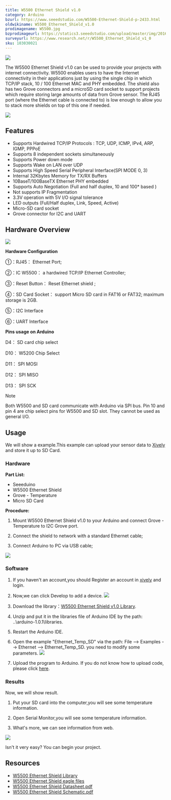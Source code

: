 ```yaml
---
title: W5500 Ethernet Shield v1.0
category: Arduino
bzurl: https://www.seeedstudio.com/W5500-Ethernet-Shield-p-2433.html
oldwikiname: W5500_Ethernet_Shield_v1.0
prodimagename: W5500.jpg
bzprodimageurl: https://statics3.seeedstudio.com/upload/master/img/20160519080008-2ccc2b.JPG
surveyurl: https://www.research.net/r/W5500_Ethernet_Shield_v1_0
sku: 103030021
---
```


![](https://raw.githubusercontent.com/SeeedDocument/W5500_Ethernet_Shield_v1.0/master/img/W5500.jpg)

The W5500 Ethernet Shield v1.0 can be used to provide your projects with internet connectivity. W5500 enables users to have the Internet connectivity in their applications just by using the single chip in which TCP/IP stack, 10 / 100 Ethernet MAC and PHY embedded. The shield also has two Grove connectors and a microSD card socket to support projects which require storing large amounts of data from Grove sensor. The RJ45 port (where the Ethernet cable is connected to) is low enough to allow you to stack more shields on top of this one if needed.

[![](https://raw.githubusercontent.com/SeeedDocument/common/master/Get_One_Now_Banner.png)](https://www.seeedstudio.com/W5500-Ethernet-Shield-p-2433.html)

Features
--------

-   Supports Hardwired TCP/IP Protocols : TCP, UDP, ICMP, IPv4, ARP, IGMP, PPPoE
-   Supports 8 independent sockets simultaneously
-   Supports Power down mode
-   Supports Wake on LAN over UDP
-   Supports High Speed Serial Peripheral Interface(SPI MODE 0, 3)
-   Internal 32Kbytes Memory for TX/RX Buffers
-   10BaseT/100BaseTX Ethernet PHY embedded
-   Supports Auto Negotiation (Full and half duplex, 10 and 100\* based )
-   Not supports IP Fragmentation
-   3.3V operation with 5V I/O signal tolerance
-   LED outputs (Full/Half duplex, Link, Speed, Active)
-   Micro-SD card socket
-   Grove connector for I2C and UART

Hardware Overview
-----------------

![](https://raw.githubusercontent.com/SeeedDocument/W5500_Ethernet_Shield_v1.0/master/img/W5500_Interface.jpg)

**Hardware Configuration**

①：RJ45： Ethernet Port;

②：IC W5500： a hardwired TCP/IP Ethernet Controller;

③：Reset Button： Reset Ethernet shield ;

④：SD Card Socket： support Micro SD card in FAT16 or FAT32; maximum storage is 2GB.

⑤：I2C Interface

⑥：UART Interface

**Pins usage on Arduino**

D4： SD card chip select

D10： W5200 Chip Select

D11： SPI MOSI

D12： SPI MISO

D13： SPI SCK

<div class="admonition note">
<p class="admonition-title">Note</p>
Both W5500 and SD card communicate with Arduino via SPI bus. Pin 10 and pin 4 are chip select pins for W5500 and SD slot. They cannot be used as general I/O.
</div>

Usage
-----

We will show a example.This example can upload your sensor data to [Xively](https://xively.com/) and store it up to SD Card.

### Hardware

**Part List:**

- Seeeduino
- W5500 Ethernet Shield
- Grove - Temperature
- Micro SD Card

**Procedure:**

1. Mount W5500 Ethernet Shield v1.0 to your Arduino and connect Grove - Temperature to I2C Grove port.

2. Connect the shield to network with a standard Ethernet cable;

3. Connect Arduino to PC via USB cable;

![](https://raw.githubusercontent.com/SeeedDocument/W5500_Ethernet_Shield_v1.0/master/img/W5500_Usage.jpg)

### Software

1. If you haven't an account,you should Register an account in [xively](https://xively.com/signup) and login.

2. Now,we can click Develop to add a device.
![](https://raw.githubusercontent.com/SeeedDocument/W5500_Ethernet_Shield_v1.0/master/img/W5500_Add_device.jpg)

3. Download the library：[W5500 Ethernet Shield v1.0 Library](https://github.com/Wiznet/WIZ_Ethernet_Library).

4. Unzip and put it in the libraries file of Arduino IDE by the path: ..\arduino-1.0.1\libraries.

5. Restart the Arduino IDE.

6. Open the example "Ethernet_Temp_SD" via the path: File --> Examples --> Ethernet --> Ethernet_Temp_SD. you need to modify some parameters.
![](https://raw.githubusercontent.com/SeeedDocument/W5500_Ethernet_Shield_v1.0/master/img/W5500_Data.jpg)

7. Upload the program to Arduino. If you do not know how to upload code, please click [here](/Download_Arduino_and_install_Arduino_driver).

### Results

Now, we will show result.

1. Put your SD card into the computer,you will see some temperature information.

2. Open Serial Monitor,you will see some temperature information.

3. What's more, we can see information from web.

![](https://raw.githubusercontent.com/SeeedDocument/W5500_Ethernet_Shield_v1.0/master/img/W5500_Serial.jpg)

Isn't it very easy? You can begin your project.

Resources
---------

- [W5500 Ethernet Shield Library](https://github.com/Wiznet/WIZ_Ethernet_Library)
- [W5500 Ethernet Shield eagle files](https://raw.githubusercontent.com/SeeedDocument/W5500_Ethernet_Shield_v1.0/master/res/W5500_Ethernet_Shield_v1.0.zip)
- [W5500 Ethernet Shield Datasheet.pdf](https://raw.githubusercontent.com/SeeedDocument/W5500_Ethernet_Shield_v1.0/master/res/W5500_datasheet_v1.0.2.pdf)
- [W5500 Ethernet Shield Schematic.pdf](https://raw.githubusercontent.com/SeeedDocument/W5500_Ethernet_Shield_v1.0/master/res/W5500_Ethernet_Shield_v1.0.pdf)

<!-- This Markdown file was created from http://www.seeedstudio.com/wiki/W5500_Ethernet_Shield_v1.0 -->
